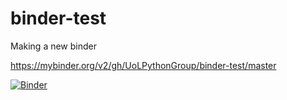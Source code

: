 # binder-test
Making a new binder

https://mybinder.org/v2/gh/UoLPythonGroup/binder-test/master

[![Binder](https://mybinder.org/badge_logo.svg)](https://mybinder.org/v2/gh/UoLPythonGroup/binder-test/master)
